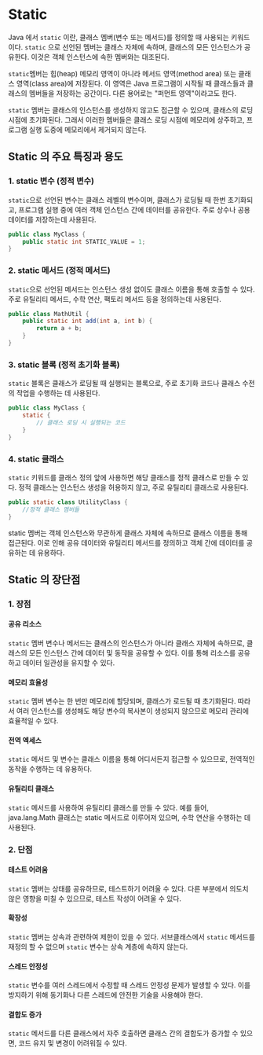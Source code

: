 # Static

Java 에서 ```static``` 이란, 클래스 멤버(변수 또는 메서드)를 정의할 때 사용되는 키워드이다.
```static``` 으로 선언된 멤버는 클래스 자체에 속하며, 클래스의 모든 인스턴스가 공유한다. 이것은 객체 인스턴스에 속한 멤버와는 대조된다.

```static```멤버는 힙(heap) 메모리 영역이 아니라 메서드 영역(method area) 또는 클래스 영역(class area)에 저장된다.
이 영역은 Java 프로그램이 시작될 때 클래스들과 클래스의 멤버들을 저장하는 공간이다. 다른 용어로는 "퍼먼트 영역"이라고도 한다.

```static``` 멤버는 클래스의 인스턴스를 생성하지 않고도 접근할 수 있으며, 클래스의 로딩 시점에 초기화된다.
그래서 이러한 멤버들은 클래스 로딩 시점에 메모리에 상주하고, 프로그램 실행 도중에 메모리에서 제거되지 않는다.

## Static 의 주요 특징과 용도

### 1. static 변수 (정적 변수)

```static```으로 선언된 변수는 클래스 레벨의 변수이며, 클래스가 로딩될 때 한번 초기화되고, 프로그램 실행 중에 여러 객체 인스턴스 간에 데이터를 공유한다.
주로 상수나 공용 데이터를 저장하는데 사용된다.

```java
public class MyClass {
    public static int STATIC_VALUE = 1;
}
```

### 2. static 메서드 (정적 메서드)

```static```으로 선언된 메서드는 인스턴스 생성 없이도 클래스 이름을 통해 호출할 수 있다. 주로 유틸리티 메서드, 수학 연산, 팩토리 메서드 등을
정의하는데 사용된다.

```java
public class MathUtil {
    public static int add(int a, int b) {
        return a + b;
    }
}
```

### 3. static 블록 (정적 초기화 블록)

```static``` 블록은 클래스가 로딩될 때 실행되는 블록으로, 주로 초기화 코드나 클래스 수전의 작업을 수행하는 데 사용된다.

```java
public class MyClass {
    static {
        // 클래스 로딩 시 실행되는 코드
    }
}
```

### 4. static 클래스

```static``` 키워드를 클래스 정의 앞에 사용하면 해당 클래스를 정적 클래스로 만들 수 있다. 정적 클래스는 인스턴스 생성을 허용하지 않고,
주로 유틸리티 클래스로 사용된다.

```java
public static class UtilityClass {
    //정적 클래스 멤버들
}
```

static 멤버는 객체 인스턴스와 무관하게 클래스 자체에 속하므로 클래스 이름을 통해 접근된다. 이로 인해 공유 데이터와 유틸리티 메서드를 정의하고 객체 간에 데이터를 공유하는 데 유용하다.

## Static 의 장단점

### 1. 장점

#### 공유 리소스

```static``` 멤버 변수나 메서드는 클래스의 인스턴스가 아니라 클래스 자체에 속하므로, 클래스의 모든 인스턴스 간에 데이터 및 동작을 공유할 수 있다.
이를 통해 리소스를 공유하고 데이터 일관성을 유지할 수 있다.

#### 메모리 효율성

```static``` 멤버 변수는 한 번만 메모리에 할당되며, 클래스가 로드될 때 초기화된다.
따라서 여러 인스턴스를 생성해도 해당 변수의 복사본이 생성되지 않으므로 메모리 관리에 효율적일 수 있다.

#### 전역 엑세스

```static``` 메서드 및 변수는 클래스 이름을 통해 어디서든지 접근할 수 있으므로, 전역적인 동작을 수행하는 데 유용하다.

#### 유틸리티 클래스

```static``` 메서드를 사용하여 유틸리티 클래스를 만들 수 있다.
예를 들어, java.lang.Math 클래스는 static 메서드로 이루어져 있으며, 수학 연산을 수행하는 데 사용된다.


### 2. 단점

#### 테스트 어려움

```static``` 멤버는 상태를 공유하므로, 테스트하기 어려울 수 있다. 다른 부분에서 의도치 않은 영향을 미칠 수 있으므로, 테스트 작성이 어려울 수 있다.

#### 확장성

```static``` 멤버는 상속과 관련하여 제한이 있을 수 있다. 서브클래스에서 ```static``` 메서드를 재정의 할 수 없으며 ```static``` 변수는 상속 계층에 속하지 않는다.

#### 스레드 안정성

```static``` 변수를 여러 스레드에서 수정할 때 스레드 안정성 문제가 발생할 수 있다. 이를 방지하기 위해 동기화나 다른 스레드에 안전한 기술을 사용해야 한다.

#### 결합도 증가

```static``` 메서드를 다른 클래스에서 자주 호출하면 클래스 간의 결합도가 증가할 수 있으면, 코드 유지 및 변경이 어려워질 수 있다.
